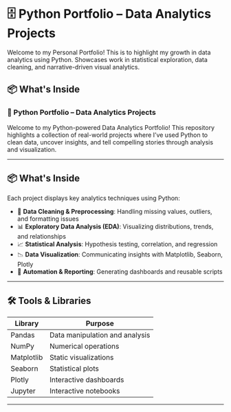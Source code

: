 # 🗄️ Python Portfolio – Data Analytics Projects
Welcome to my Personal Portfolio! This is to highlight my growth in data analytics using Python. Showcases work in statistical exploration, data cleaning, and narrative-driven visual analytics. 

## 📦 What's Inside
### 🐍 Python Portfolio – Data Analytics Projects

Welcome to my Python-powered Data Analytics Portfolio! This repository highlights a collection of real-world projects where I’ve used Python to clean data, uncover insights, and tell compelling stories through analysis and visualization.

---

## 📦 What's Inside

Each project displays key analytics techniques using Python:

- 🧹 **Data Cleaning & Preprocessing**: Handling missing values, outliers, and formatting issues
- 📊 **Exploratory Data Analysis (EDA)**: Visualizing distributions, trends, and relationships
- 📈 **Statistical Analysis**: Hypothesis testing, correlation, and regression
- 📉 **Data Visualization**: Communicating insights with Matplotlib, Seaborn, Plotly
- 📁 **Automation & Reporting**: Generating dashboards and reusable scripts

---

## 🛠️ Tools & Libraries

| Library       | Purpose                          |
|---------------|----------------------------------|
| Pandas        | Data manipulation and analysis   |
| NumPy         | Numerical operations             |
| Matplotlib    | Static visualizations            |
| Seaborn       | Statistical plots                |
| Plotly        | Interactive dashboards           |
| Jupyter       | Interactive notebooks            |

---


